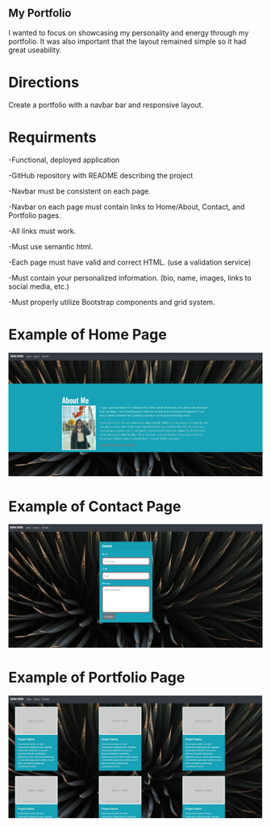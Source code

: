 ## My Portfolio
I wanted to focus on showcasing my personality and energy through my portfolio. It was also important that the layout remained simple so it had great useability.

# Directions
Create a portfolio with a navbar bar and responsive layout.

# Requirments
-Functional, deployed application


-GitHub repository with README describing the project


-Navbar must be consistent on each page.


-Navbar on each page must contain links to Home/About, Contact, and Portfolio pages.


-All links must work.


-Must use semantic html.


-Each page must have valid and correct HTML. (use a validation service)


-Must contain your personalized information. (bio, name, images, links to social media, etc.)


-Must properly utilize Bootstrap components and grid system.

# Example of Home Page
![Home Page](./AboutMeCapture.jpg)
 # Example of Contact Page
 ![Contact Page](./ContactCapture.jpg)
 # Example of Portfolio Page
 ![Portfolio Page](./PortfolioCapture.jpg)

